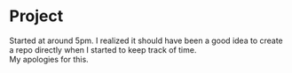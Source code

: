 # Project

Started at around 5pm. I realized it should have been a good idea to create a repo directly when I started to keep track of time.  
My apologies for this.